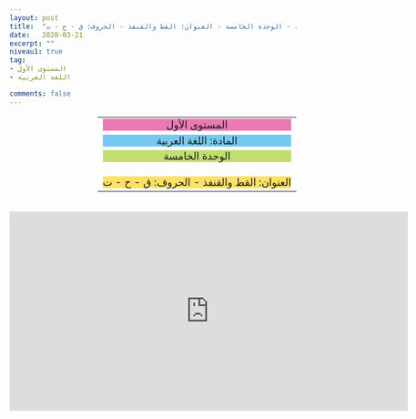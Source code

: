 ```yaml
---
layout: post
title:  "المستوى الأول - مادة اللغة العربية - الوحدة الخامسة - العنوان: القط والقنفذ - الحروف: ق - ح - ت"
date:   2020-03-21
excerpt: ""
niveau1: true
tag:
- المستوى الأول 
- اللغة العربية

comments: false
---
```

<center>
<table dir="rtl" style="width: 100%; text-align: center; font-size: large;"><tbody>
<tr><td><div style="background-color: #ec79b3;"><span>
المستوى الأول
</span></div></td></tr>
<tr><td><div style="background-color: #75c9f0; "><span>
المادة: اللغة العربية
</span></div></td></tr>
<tr><td><div style="background-color: #c2de6e; "><span>
 الوحدة الخامسة

</span></div></td></tr><tr>
<td><div style="background-color: #ffe066; ">
العنوان: القط والقنفذ - الحروف: ق - ح - ت

</div></td></tr>
</tbody></table><br>
<iframe width="700px" height="350px" src="https://www.youtube.com/embed/RxsxgJshWb4?rel=0&controls=1&showinfo=0&modestbranding=1&enablejsapi=1" allowfullscreen frameborder="0" ></iframe>
</center>


